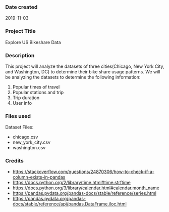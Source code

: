 ### Date created
2019-11-03

### Project Title
Explore US Bikeshare Data

### Description
This project will analyze the datasets of three cities(Chicago, New York City, and Washington, DC) to determine their bike share usage patterns. We will be analyzing the datasets to determine the following information:
1. Popular times of travel
2. Popular stations and trip
3. Trip duration
4. User info


### Files used
Dataset Files:
- chicago.csv
- new_york_city.csv
- washington.csv

### Credits
- https://stackoverflow.com/questions/24870306/how-to-check-if-a-column-exists-in-pandas
- https://docs.python.org/2/library/time.html#time.strftime
- https://docs.python.org/3/library/calendar.html#calendar.month_name
- https://pandas.pydata.org/pandas-docs/stable/reference/series.html
- https://pandas.pydata.org/pandas-docs/stable/reference/api/pandas.DataFrame.iloc.html


